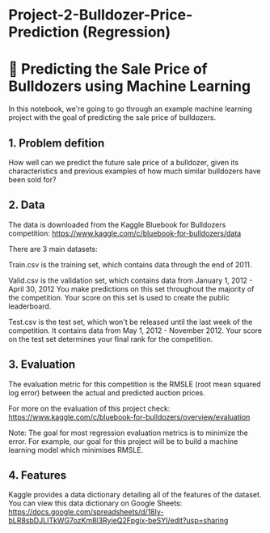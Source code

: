 # Project-2-Bulldozer-Price-Prediction (Regression)



# 🚜 Predicting the Sale Price of Bulldozers using Machine Learning



In this notebook, we're going to go through an example machine learning project with the goal of predicting the sale price of bulldozers.



## 1. Problem defition


How well can we predict the future sale price of a bulldozer, given its characteristics and previous examples of how much similar bulldozers have been sold for?


## 2. Data


The data is downloaded from the Kaggle Bluebook for Bulldozers competition: https://www.kaggle.com/c/bluebook-for-bulldozers/data


There are 3 main datasets:


Train.csv is the training set, which contains data through the end of 2011.


Valid.csv is the validation set, which contains data from January 1, 2012 - April 30, 2012 You make predictions on this set throughout the majority of the competition. Your score on this set is used to create the public leaderboard.     


Test.csv is the test set, which won't be released until the last week of the competition. It contains data from May 1, 2012 - November 2012. Your score on the test set determines your final rank for the competition.



## 3. Evaluation



The evaluation metric for this competition is the RMSLE (root mean squared log error) between the actual and predicted auction prices.


For more on the evaluation of this project check: https://www.kaggle.com/c/bluebook-for-bulldozers/overview/evaluation


Note: The goal for most regression evaluation metrics is to minimize the error. For example, our goal for this project will be to build a machine learning model which minimises RMSLE.


  
## 4. Features


Kaggle provides a data dictionary detailing all of the features of the dataset. You can view this data dictionary on Google Sheets: https://docs.google.com/spreadsheets/d/18ly-bLR8sbDJLITkWG7ozKm8l3RyieQ2Fpgix-beSYI/edit?usp=sharing
